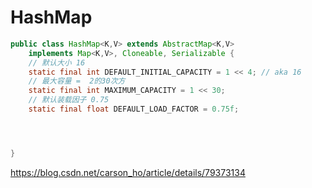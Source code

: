 # HashMap
```java
public class HashMap<K,V> extends AbstractMap<K,V>
    implements Map<K,V>, Cloneable, Serializable {
    // 默认大小 16
    static final int DEFAULT_INITIAL_CAPACITY = 1 << 4; // aka 16
    // 最大容量 =  2的30次方
    static final int MAXIMUM_CAPACITY = 1 << 30;
    // 默认装载因子 0.75
    static final float DEFAULT_LOAD_FACTOR = 0.75f;




}

```


https://blog.csdn.net/carson_ho/article/details/79373134
